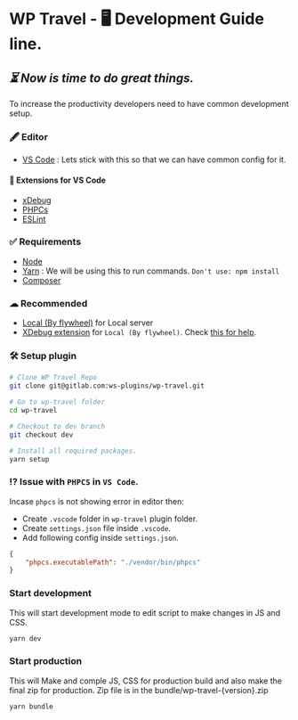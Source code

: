 # WP Travel - 🖥 Development Guide line.

## _⏳ Now is time to do great things._

To increase the productivity developers need to have common development setup. 

### 🖋 Editor
- [VS Code](https://code.visualstudio.com/) : Lets stick with this so that we can have common config for it.
#### 🧩 Extensions for VS Code
- [xDebug](https://github.com/xdebug/vscode-php-debug)
- [PHPCs](https://github.com/ikappas/vscode-phpcs)
- [ESLint](https://github.com/Microsoft/vscode-eslint)


### ✅ Requirements

- [Node](https://nodejs.org/en/)
- [Yarn](https://yarnpkg.com/) : We will be using this to run commands. ```Don't use: npm install```
- [Composer](https://getcomposer.org/)

### ☁ Recommended
- [Local (By flywheel)](https://localwp.com/) for Local server
- [XDebug extension](https://github.com/pixeljar/local-addon-xdebug-vscode) for ```Local (By flywheel)```. Check [this for help](https://localwp.com/community/t/localbyflywheel-xdebug-vscode/11950/2).

### 🛠 Setup plugin
```sh
# Clone WP Travel Repo 
git clone git@gitlab.com:ws-plugins/wp-travel.git

# Go to wp-travel folder
cd wp-travel

# Checkout to dev branch
git checkout dev

# Install all required packages.
yarn setup
```

### ⁉️ Issue with ```PHPCS``` in ```VS Code```.
Incase ```phpcs``` is not showing error in editor then:
- Create ```.vscode``` folder in ```wp-travel``` plugin folder.
- Create ```settings.json``` file inside ```.vscode```.
- Add following config inside ```settings.json```.

```json
{
    "phpcs.executablePath": "./vendor/bin/phpcs"
}
```

### Start development
This will start development mode to edit script to make changes in JS and CSS. 
```sh
yarn dev
```

### Start production
This will Make and comple JS, CSS for production build and also make the final zip for production. Zip file is in the bundle/wp-travel-{version}.zip
```sh
yarn bundle
```
